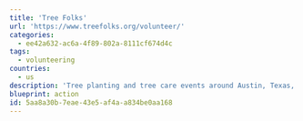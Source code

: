 ```yaml
---
title: 'Tree Folks'
url: 'https://www.treefolks.org/volunteer/'
categories:
  - ee42a632-ac6a-4f89-802a-8111cf674d4c
tags:
  - volunteering
countries:
  - us
description: 'Tree planting and tree care events around Austin, Texas, from October to April.'
blueprint: action
id: 5aa8a30b-7eae-43e5-af4a-a834be0aa168
---
```

